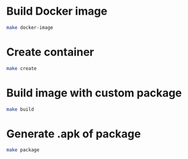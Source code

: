 # Build Docker image
```bash
make docker-image
```
# Create container
```bash
make create
```
# Build image with custom package
```bash
make build
```
# Generate .apk of package
```bash
make package
```
